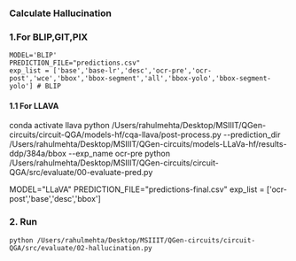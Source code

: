 ### Calculate Hallucination

### 1.For BLIP,GIT,PIX

```
MODEL='BLIP'
PREDICTION_FILE="predictions.csv"
exp_list = ['base','base-lr','desc','ocr-pre','ocr-post','wce','bbox','bbox-segment','all','bbox-yolo','bbox-segment-yolo'] # BLIP
```

#### 1.1 For LLAVA
conda activate llava
python /Users/rahulmehta/Desktop/MSIIIT/QGen-circuits/circuit-QGA/models-hf/cqa-llava/post-process.py --prediction_dir /Users/rahulmehta/Desktop/MSIIIT/QGen-circuits/models-LLaVa-hf/results-ddp/384a/bbox --exp_name ocr-pre
python /Users/rahulmehta/Desktop/MSIIIT/QGen-circuits/circuit-QGA/src/evaluate/00-evaluate-pred.py

MODEL="LLaVA"
PREDICTION_FILE="predictions-final.csv"
exp_list = ['ocr-post','base','desc','bbox']


### 2. Run
```
python /Users/rahulmehta/Desktop/MSIIIT/QGen-circuits/circuit-QGA/src/evaluate/02-hallucination.py
```



